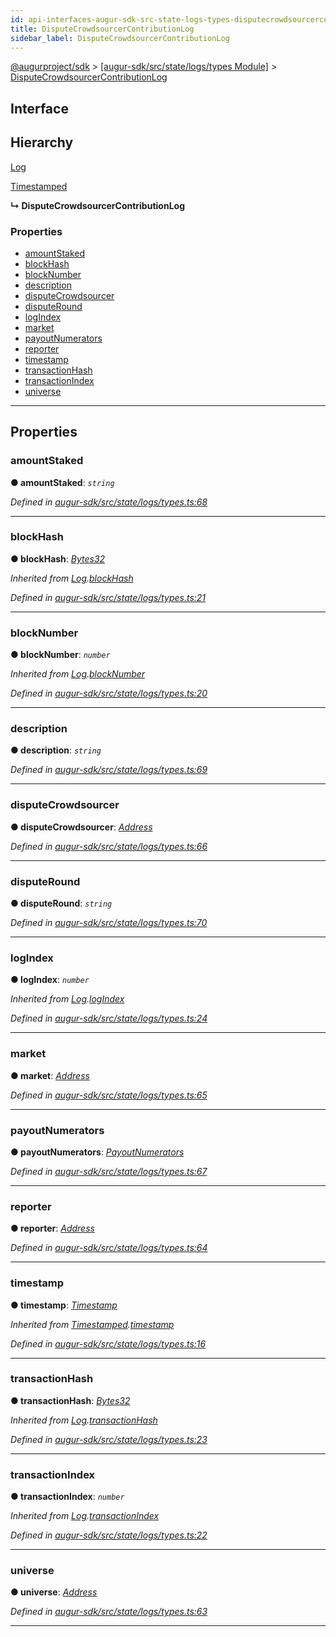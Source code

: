 ```yaml
---
id: api-interfaces-augur-sdk-src-state-logs-types-disputecrowdsourcercontributionlog
title: DisputeCrowdsourcerContributionLog
sidebar_label: DisputeCrowdsourcerContributionLog
---
```


[@augurproject/sdk](api-readme.md) > [[augur-sdk/src/state/logs/types Module]](api-modules-augur-sdk-src-state-logs-types-module.md) > [DisputeCrowdsourcerContributionLog](api-interfaces-augur-sdk-src-state-logs-types-disputecrowdsourcercontributionlog.md)

## Interface

## Hierarchy

 [Log](api-interfaces-augur-sdk-src-state-logs-types-log.md)

 [Timestamped](api-interfaces-augur-sdk-src-state-logs-types-timestamped.md)

**↳ DisputeCrowdsourcerContributionLog**

### Properties

* [amountStaked](api-interfaces-augur-sdk-src-state-logs-types-disputecrowdsourcercontributionlog.md#amountstaked)
* [blockHash](api-interfaces-augur-sdk-src-state-logs-types-disputecrowdsourcercontributionlog.md#blockhash)
* [blockNumber](api-interfaces-augur-sdk-src-state-logs-types-disputecrowdsourcercontributionlog.md#blocknumber)
* [description](api-interfaces-augur-sdk-src-state-logs-types-disputecrowdsourcercontributionlog.md#description)
* [disputeCrowdsourcer](api-interfaces-augur-sdk-src-state-logs-types-disputecrowdsourcercontributionlog.md#disputecrowdsourcer)
* [disputeRound](api-interfaces-augur-sdk-src-state-logs-types-disputecrowdsourcercontributionlog.md#disputeround)
* [logIndex](api-interfaces-augur-sdk-src-state-logs-types-disputecrowdsourcercontributionlog.md#logindex)
* [market](api-interfaces-augur-sdk-src-state-logs-types-disputecrowdsourcercontributionlog.md#market)
* [payoutNumerators](api-interfaces-augur-sdk-src-state-logs-types-disputecrowdsourcercontributionlog.md#payoutnumerators)
* [reporter](api-interfaces-augur-sdk-src-state-logs-types-disputecrowdsourcercontributionlog.md#reporter)
* [timestamp](api-interfaces-augur-sdk-src-state-logs-types-disputecrowdsourcercontributionlog.md#timestamp)
* [transactionHash](api-interfaces-augur-sdk-src-state-logs-types-disputecrowdsourcercontributionlog.md#transactionhash)
* [transactionIndex](api-interfaces-augur-sdk-src-state-logs-types-disputecrowdsourcercontributionlog.md#transactionindex)
* [universe](api-interfaces-augur-sdk-src-state-logs-types-disputecrowdsourcercontributionlog.md#universe)

---

## Properties

<a id="amountstaked"></a>

###  amountStaked

**● amountStaked**: *`string`*

*Defined in [augur-sdk/src/state/logs/types.ts:68](https://github.com/AugurProject/augur/blob/1e1466f1d3/packages/augur-sdk/src/state/logs/types.ts#L68)*

___
<a id="blockhash"></a>

###  blockHash

**● blockHash**: *[Bytes32](api-modules-augur-sdk-src-state-logs-types-module.md#bytes32)*

*Inherited from [Log](api-interfaces-augur-sdk-src-state-logs-types-log.md).[blockHash](api-interfaces-augur-sdk-src-state-logs-types-log.md#blockhash)*

*Defined in [augur-sdk/src/state/logs/types.ts:21](https://github.com/AugurProject/augur/blob/1e1466f1d3/packages/augur-sdk/src/state/logs/types.ts#L21)*

___
<a id="blocknumber"></a>

###  blockNumber

**● blockNumber**: *`number`*

*Inherited from [Log](api-interfaces-augur-sdk-src-state-logs-types-log.md).[blockNumber](api-interfaces-augur-sdk-src-state-logs-types-log.md#blocknumber)*

*Defined in [augur-sdk/src/state/logs/types.ts:20](https://github.com/AugurProject/augur/blob/1e1466f1d3/packages/augur-sdk/src/state/logs/types.ts#L20)*

___
<a id="description"></a>

###  description

**● description**: *`string`*

*Defined in [augur-sdk/src/state/logs/types.ts:69](https://github.com/AugurProject/augur/blob/1e1466f1d3/packages/augur-sdk/src/state/logs/types.ts#L69)*

___
<a id="disputecrowdsourcer"></a>

###  disputeCrowdsourcer

**● disputeCrowdsourcer**: *[Address](api-modules-augur-sdk-src-state-logs-types-module.md#address)*

*Defined in [augur-sdk/src/state/logs/types.ts:66](https://github.com/AugurProject/augur/blob/1e1466f1d3/packages/augur-sdk/src/state/logs/types.ts#L66)*

___
<a id="disputeround"></a>

###  disputeRound

**● disputeRound**: *`string`*

*Defined in [augur-sdk/src/state/logs/types.ts:70](https://github.com/AugurProject/augur/blob/1e1466f1d3/packages/augur-sdk/src/state/logs/types.ts#L70)*

___
<a id="logindex"></a>

###  logIndex

**● logIndex**: *`number`*

*Inherited from [Log](api-interfaces-augur-sdk-src-state-logs-types-log.md).[logIndex](api-interfaces-augur-sdk-src-state-logs-types-log.md#logindex)*

*Defined in [augur-sdk/src/state/logs/types.ts:24](https://github.com/AugurProject/augur/blob/1e1466f1d3/packages/augur-sdk/src/state/logs/types.ts#L24)*

___
<a id="market"></a>

###  market

**● market**: *[Address](api-modules-augur-sdk-src-state-logs-types-module.md#address)*

*Defined in [augur-sdk/src/state/logs/types.ts:65](https://github.com/AugurProject/augur/blob/1e1466f1d3/packages/augur-sdk/src/state/logs/types.ts#L65)*

___
<a id="payoutnumerators"></a>

###  payoutNumerators

**● payoutNumerators**: *[PayoutNumerators](api-modules-augur-sdk-src-state-logs-types-module.md#payoutnumerators)*

*Defined in [augur-sdk/src/state/logs/types.ts:67](https://github.com/AugurProject/augur/blob/1e1466f1d3/packages/augur-sdk/src/state/logs/types.ts#L67)*

___
<a id="reporter"></a>

###  reporter

**● reporter**: *[Address](api-modules-augur-sdk-src-state-logs-types-module.md#address)*

*Defined in [augur-sdk/src/state/logs/types.ts:64](https://github.com/AugurProject/augur/blob/1e1466f1d3/packages/augur-sdk/src/state/logs/types.ts#L64)*

___
<a id="timestamp"></a>

###  timestamp

**● timestamp**: *[Timestamp](api-modules-augur-sdk-src-state-logs-types-module.md#timestamp)*

*Inherited from [Timestamped](api-interfaces-augur-sdk-src-state-logs-types-timestamped.md).[timestamp](api-interfaces-augur-sdk-src-state-logs-types-timestamped.md#timestamp)*

*Defined in [augur-sdk/src/state/logs/types.ts:16](https://github.com/AugurProject/augur/blob/1e1466f1d3/packages/augur-sdk/src/state/logs/types.ts#L16)*

___
<a id="transactionhash"></a>

###  transactionHash

**● transactionHash**: *[Bytes32](api-modules-augur-sdk-src-state-logs-types-module.md#bytes32)*

*Inherited from [Log](api-interfaces-augur-sdk-src-state-logs-types-log.md).[transactionHash](api-interfaces-augur-sdk-src-state-logs-types-log.md#transactionhash)*

*Defined in [augur-sdk/src/state/logs/types.ts:23](https://github.com/AugurProject/augur/blob/1e1466f1d3/packages/augur-sdk/src/state/logs/types.ts#L23)*

___
<a id="transactionindex"></a>

###  transactionIndex

**● transactionIndex**: *`number`*

*Inherited from [Log](api-interfaces-augur-sdk-src-state-logs-types-log.md).[transactionIndex](api-interfaces-augur-sdk-src-state-logs-types-log.md#transactionindex)*

*Defined in [augur-sdk/src/state/logs/types.ts:22](https://github.com/AugurProject/augur/blob/1e1466f1d3/packages/augur-sdk/src/state/logs/types.ts#L22)*

___
<a id="universe"></a>

###  universe

**● universe**: *[Address](api-modules-augur-sdk-src-state-logs-types-module.md#address)*

*Defined in [augur-sdk/src/state/logs/types.ts:63](https://github.com/AugurProject/augur/blob/1e1466f1d3/packages/augur-sdk/src/state/logs/types.ts#L63)*

___

